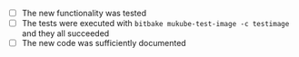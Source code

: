 - [ ] The new functionality was tested
- [ ] The tests were executed with `bitbake mukube-test-image -c testimage` and they all succeeded
- [ ] The new code was sufficiently documented
